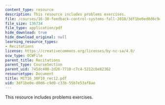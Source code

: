 ```yaml
---
content_type: resource
description: This resource includes problems exercises.
file: /courses/16-30-feedback-control-systems-fall-2010/3df1be0ed0d6c9d0c33b55b7e53af8ae_MIT16_30F10_rec12.pdf
file_size: 136734
file_type: application/pdf
hide_download: true
hide_download_original: null
learning_resource_types:
- Recitations
license: https://creativecommons.org/licenses/by-nc-sa/4.0/
ocw_type: OCWFile
parent_title: Recitations
parent_type: CourseSection
parent_uid: 745dc400-2d26-7710-c7c4-5212cbe82362
resourcetype: Document
title: MIT16_30F10_rec12.pdf
uid: 3df1be0e-d0d6-c9d0-c33b-55b7e53af8ae
---
```

This resource includes problems exercises.